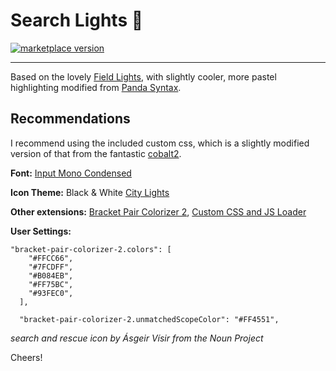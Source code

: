 # Search Lights 🌄

<a href="https://marketplace.visualstudio.com/items?itemName=radiolevity.search-lights">
  <img alt="marketplace version" src="https://img.shields.io/vscode-marketplace/v/radiolevity.search-lights.svg?maxAge=3600&style=for-the-badge&colorA=1A1F28&colorB=FFCC66">
</a>

---

Based on the lovely [Field Lights](https://marketplace.visualstudio.com/items?itemName=sveggiani.vscode-field-lights), with slightly cooler, more pastel highlighting modified from [Panda Syntax](https://marketplace.visualstudio.com/items?itemName=tinkertrain.theme-panda).

## Recommendations
I recommend using the included custom css, which is a slightly modified version of that from the fantastic [cobalt2](https://marketplace.visualstudio.com/items?itemName=wesbos.theme-cobalt2).

**Font:** [Input Mono Condensed](http://input.fontbureau.com/download/)

**Icon Theme:** Black & White [City Lights](https://marketplace.visualstudio.com/items?itemName=Yummygum.city-lights-icon-vsc)

**Other extensions:** [Bracket Pair Colorizer 2](https://marketplace.visualstudio.com/items?itemName=CoenraadS.bracket-pair-colorizer-2), [Custom CSS and JS Loader](https://marketplace.visualstudio.com/items?itemName=be5invis.vscode-custom-css)

**User Settings:**
```
"bracket-pair-colorizer-2.colors": [
    "#FFCC66",
    "#7FCDFF",
    "#B084EB",
    "#FF75BC",
    "#93FEC0",
  ],
  
  "bracket-pair-colorizer-2.unmatchedScopeColor": "#FF4551",
```

_search and rescue icon by Ásgeir Vísir from the Noun Project_

Cheers!